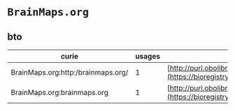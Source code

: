 # `BrainMaps.org`

## bto

| curie                              |   usages | nodes                                                                                                           |
|------------------------------------|----------|-----------------------------------------------------------------------------------------------------------------|
| BrainMaps.org:http:/brainmaps.org/ |        1 | [http://purl.obolibrary.org/obo/BTO:0004373](https://bioregistry.io/http://purl.obolibrary.org/obo/BTO:0004373) |
| BrainMaps.org:brainmaps.org        |        1 | [http://purl.obolibrary.org/obo/BTO:0006087](https://bioregistry.io/http://purl.obolibrary.org/obo/BTO:0006087) |
